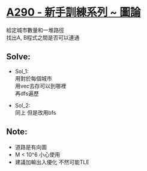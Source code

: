# [A290 - 新手訓練系列 ~ 圖論](https://zerojudge.tw/ShowProblem?problemid=a290)

給定城市數量和一堆路徑  
找出A, B程式之間是否可以連通

## Solve:
- Sol_1:  
用對於每個城市  
用vec去存可以到哪裡  
再dfs遍歷

- Sol_2:  
同上 但是改用bfs

## Note:
- 道路是有向圖
- M < 10^6 小心使用
- 建議加輸出入優化 不然可能TLE